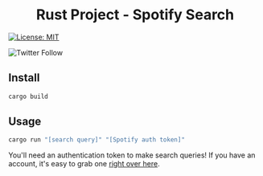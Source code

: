<h1 align="center">Rust Project - Spotify Search</h1>
<p>
  <a href="#" target="_blank">
    <img alt="License: MIT" src="https://img.shields.io/badge/License-MIT-yellow.svg" />
  </a>
</p>

![Twitter Follow](https://img.shields.io/twitter/follow/AkhilAiri?style=social)

## Install

```sh
cargo build
```

## Usage

```sh
cargo run "[search query]" "[Spotify auth token]"
```

You'll need an authentication token to make search queries! If you have an account, it's easy to grab one [right over here](https://developer.spotify.com/console/get-search-item/?q=Muse&type=track&market=US&limit=5&offset=5&include_external=).

